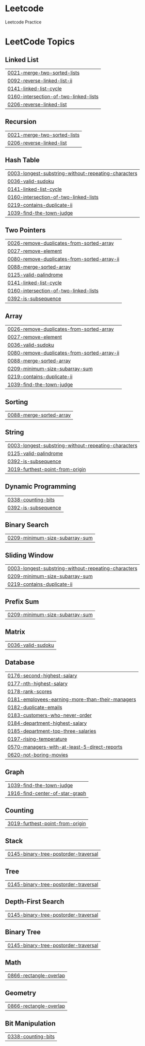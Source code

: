 # Leetcode

Leetcode Practice

<!---LeetCode Topics Start-->
# LeetCode Topics
## Linked List
|  |
| ------- |
| [0021-merge-two-sorted-lists](https://github.com/gopal-panigrahi/Leetcode/tree/master/0021-merge-two-sorted-lists) |
| [0092-reverse-linked-list-ii](https://github.com/gopal-panigrahi/Leetcode/tree/master/0092-reverse-linked-list-ii) |
| [0141-linked-list-cycle](https://github.com/gopal-panigrahi/Leetcode/tree/master/0141-linked-list-cycle) |
| [0160-intersection-of-two-linked-lists](https://github.com/gopal-panigrahi/Leetcode/tree/master/0160-intersection-of-two-linked-lists) |
| [0206-reverse-linked-list](https://github.com/gopal-panigrahi/Leetcode/tree/master/0206-reverse-linked-list) |
## Recursion
|  |
| ------- |
| [0021-merge-two-sorted-lists](https://github.com/gopal-panigrahi/Leetcode/tree/master/0021-merge-two-sorted-lists) |
| [0206-reverse-linked-list](https://github.com/gopal-panigrahi/Leetcode/tree/master/0206-reverse-linked-list) |
## Hash Table
|  |
| ------- |
| [0003-longest-substring-without-repeating-characters](https://github.com/gopal-panigrahi/Leetcode/tree/master/0003-longest-substring-without-repeating-characters) |
| [0036-valid-sudoku](https://github.com/gopal-panigrahi/Leetcode/tree/master/0036-valid-sudoku) |
| [0141-linked-list-cycle](https://github.com/gopal-panigrahi/Leetcode/tree/master/0141-linked-list-cycle) |
| [0160-intersection-of-two-linked-lists](https://github.com/gopal-panigrahi/Leetcode/tree/master/0160-intersection-of-two-linked-lists) |
| [0219-contains-duplicate-ii](https://github.com/gopal-panigrahi/Leetcode/tree/master/0219-contains-duplicate-ii) |
| [1039-find-the-town-judge](https://github.com/gopal-panigrahi/Leetcode/tree/master/1039-find-the-town-judge) |
## Two Pointers
|  |
| ------- |
| [0026-remove-duplicates-from-sorted-array](https://github.com/gopal-panigrahi/Leetcode/tree/master/0026-remove-duplicates-from-sorted-array) |
| [0027-remove-element](https://github.com/gopal-panigrahi/Leetcode/tree/master/0027-remove-element) |
| [0080-remove-duplicates-from-sorted-array-ii](https://github.com/gopal-panigrahi/Leetcode/tree/master/0080-remove-duplicates-from-sorted-array-ii) |
| [0088-merge-sorted-array](https://github.com/gopal-panigrahi/Leetcode/tree/master/0088-merge-sorted-array) |
| [0125-valid-palindrome](https://github.com/gopal-panigrahi/Leetcode/tree/master/0125-valid-palindrome) |
| [0141-linked-list-cycle](https://github.com/gopal-panigrahi/Leetcode/tree/master/0141-linked-list-cycle) |
| [0160-intersection-of-two-linked-lists](https://github.com/gopal-panigrahi/Leetcode/tree/master/0160-intersection-of-two-linked-lists) |
| [0392-is-subsequence](https://github.com/gopal-panigrahi/Leetcode/tree/master/0392-is-subsequence) |
## Array
|  |
| ------- |
| [0026-remove-duplicates-from-sorted-array](https://github.com/gopal-panigrahi/Leetcode/tree/master/0026-remove-duplicates-from-sorted-array) |
| [0027-remove-element](https://github.com/gopal-panigrahi/Leetcode/tree/master/0027-remove-element) |
| [0036-valid-sudoku](https://github.com/gopal-panigrahi/Leetcode/tree/master/0036-valid-sudoku) |
| [0080-remove-duplicates-from-sorted-array-ii](https://github.com/gopal-panigrahi/Leetcode/tree/master/0080-remove-duplicates-from-sorted-array-ii) |
| [0088-merge-sorted-array](https://github.com/gopal-panigrahi/Leetcode/tree/master/0088-merge-sorted-array) |
| [0209-minimum-size-subarray-sum](https://github.com/gopal-panigrahi/Leetcode/tree/master/0209-minimum-size-subarray-sum) |
| [0219-contains-duplicate-ii](https://github.com/gopal-panigrahi/Leetcode/tree/master/0219-contains-duplicate-ii) |
| [1039-find-the-town-judge](https://github.com/gopal-panigrahi/Leetcode/tree/master/1039-find-the-town-judge) |
## Sorting
|  |
| ------- |
| [0088-merge-sorted-array](https://github.com/gopal-panigrahi/Leetcode/tree/master/0088-merge-sorted-array) |
## String
|  |
| ------- |
| [0003-longest-substring-without-repeating-characters](https://github.com/gopal-panigrahi/Leetcode/tree/master/0003-longest-substring-without-repeating-characters) |
| [0125-valid-palindrome](https://github.com/gopal-panigrahi/Leetcode/tree/master/0125-valid-palindrome) |
| [0392-is-subsequence](https://github.com/gopal-panigrahi/Leetcode/tree/master/0392-is-subsequence) |
| [3019-furthest-point-from-origin](https://github.com/gopal-panigrahi/Leetcode/tree/master/3019-furthest-point-from-origin) |
## Dynamic Programming
|  |
| ------- |
| [0338-counting-bits](https://github.com/gopal-panigrahi/Leetcode/tree/master/0338-counting-bits) |
| [0392-is-subsequence](https://github.com/gopal-panigrahi/Leetcode/tree/master/0392-is-subsequence) |
## Binary Search
|  |
| ------- |
| [0209-minimum-size-subarray-sum](https://github.com/gopal-panigrahi/Leetcode/tree/master/0209-minimum-size-subarray-sum) |
## Sliding Window
|  |
| ------- |
| [0003-longest-substring-without-repeating-characters](https://github.com/gopal-panigrahi/Leetcode/tree/master/0003-longest-substring-without-repeating-characters) |
| [0209-minimum-size-subarray-sum](https://github.com/gopal-panigrahi/Leetcode/tree/master/0209-minimum-size-subarray-sum) |
| [0219-contains-duplicate-ii](https://github.com/gopal-panigrahi/Leetcode/tree/master/0219-contains-duplicate-ii) |
## Prefix Sum
|  |
| ------- |
| [0209-minimum-size-subarray-sum](https://github.com/gopal-panigrahi/Leetcode/tree/master/0209-minimum-size-subarray-sum) |
## Matrix
|  |
| ------- |
| [0036-valid-sudoku](https://github.com/gopal-panigrahi/Leetcode/tree/master/0036-valid-sudoku) |
## Database
|  |
| ------- |
| [0176-second-highest-salary](https://github.com/gopal-panigrahi/Leetcode/tree/master/0176-second-highest-salary) |
| [0177-nth-highest-salary](https://github.com/gopal-panigrahi/Leetcode/tree/master/0177-nth-highest-salary) |
| [0178-rank-scores](https://github.com/gopal-panigrahi/Leetcode/tree/master/0178-rank-scores) |
| [0181-employees-earning-more-than-their-managers](https://github.com/gopal-panigrahi/Leetcode/tree/master/0181-employees-earning-more-than-their-managers) |
| [0182-duplicate-emails](https://github.com/gopal-panigrahi/Leetcode/tree/master/0182-duplicate-emails) |
| [0183-customers-who-never-order](https://github.com/gopal-panigrahi/Leetcode/tree/master/0183-customers-who-never-order) |
| [0184-department-highest-salary](https://github.com/gopal-panigrahi/Leetcode/tree/master/0184-department-highest-salary) |
| [0185-department-top-three-salaries](https://github.com/gopal-panigrahi/Leetcode/tree/master/0185-department-top-three-salaries) |
| [0197-rising-temperature](https://github.com/gopal-panigrahi/Leetcode/tree/master/0197-rising-temperature) |
| [0570-managers-with-at-least-5-direct-reports](https://github.com/gopal-panigrahi/Leetcode/tree/master/0570-managers-with-at-least-5-direct-reports) |
| [0620-not-boring-movies](https://github.com/gopal-panigrahi/Leetcode/tree/master/0620-not-boring-movies) |
## Graph
|  |
| ------- |
| [1039-find-the-town-judge](https://github.com/gopal-panigrahi/Leetcode/tree/master/1039-find-the-town-judge) |
| [1916-find-center-of-star-graph](https://github.com/gopal-panigrahi/Leetcode/tree/master/1916-find-center-of-star-graph) |
## Counting
|  |
| ------- |
| [3019-furthest-point-from-origin](https://github.com/gopal-panigrahi/Leetcode/tree/master/3019-furthest-point-from-origin) |
## Stack
|  |
| ------- |
| [0145-binary-tree-postorder-traversal](https://github.com/gopal-panigrahi/Leetcode/tree/master/0145-binary-tree-postorder-traversal) |
## Tree
|  |
| ------- |
| [0145-binary-tree-postorder-traversal](https://github.com/gopal-panigrahi/Leetcode/tree/master/0145-binary-tree-postorder-traversal) |
## Depth-First Search
|  |
| ------- |
| [0145-binary-tree-postorder-traversal](https://github.com/gopal-panigrahi/Leetcode/tree/master/0145-binary-tree-postorder-traversal) |
## Binary Tree
|  |
| ------- |
| [0145-binary-tree-postorder-traversal](https://github.com/gopal-panigrahi/Leetcode/tree/master/0145-binary-tree-postorder-traversal) |
## Math
|  |
| ------- |
| [0866-rectangle-overlap](https://github.com/gopal-panigrahi/Leetcode/tree/master/0866-rectangle-overlap) |
## Geometry
|  |
| ------- |
| [0866-rectangle-overlap](https://github.com/gopal-panigrahi/Leetcode/tree/master/0866-rectangle-overlap) |
## Bit Manipulation
|  |
| ------- |
| [0338-counting-bits](https://github.com/gopal-panigrahi/Leetcode/tree/master/0338-counting-bits) |
<!---LeetCode Topics End-->
